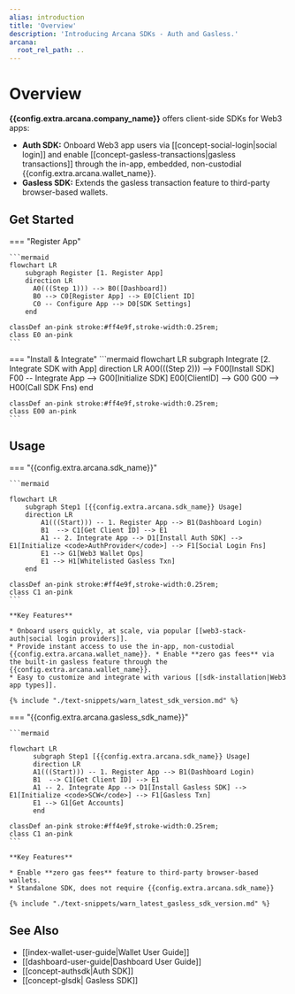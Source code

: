 ```yaml
---
alias: introduction
title: 'Overview'
description: 'Introducing Arcana SDKs - Auth and Gasless.'
arcana:
  root_rel_path: ..
---
```


# Overview

**{{config.extra.arcana.company_name}}** offers client-side SDKs for Web3 apps:

* **Auth SDK:**  Onboard Web3 app users via [[concept-social-login|social login]] and enable [[concept-gasless-transactions|gasless transactions]] through the in-app, embedded, non-custodial {{config.extra.arcana.wallet_name}}.
* **Gasless SDK:**  Extends the gasless transaction feature to third-party browser-based wallets.

## Get Started

=== "Register App"

    ```mermaid
    flowchart LR
        subgraph Register [1. Register App]
        direction LR
          A0(((Step 1))) --> B0([Dashboard])
          B0 --> C0[Register App] --> E0[Client ID] 
          C0 -- Configure App --> D0[SDK Settings]   
        end

    classDef an-pink stroke:#ff4e9f,stroke-width:0.25rem;
    class E0 an-pink
    ```

=== "Install & Integrate"
    ```mermaid
    flowchart LR
        subgraph Integrate [2. Integrate SDK with App]
        direction LR
          A00(((Step 2))) --> F00[Install SDK]
          F00 -- Integrate App --> G00[Initialize SDK]
          E00[ClientID] --> G00
          G00 --> H00(Call SDK Fns)
        end

    classDef an-pink stroke:#ff4e9f,stroke-width:0.25rem;
    class E00 an-pink
    ```

## Usage

=== "{{config.extra.arcana.sdk_name}}"

    ```mermaid

    flowchart LR 
        subgraph Step1 [{{config.extra.arcana.sdk_name}} Usage]
        direction LR
            A1(((Start))) -- 1. Register App --> B1(Dashboard Login)
            B1  --> C1[Get Client ID] --> E1
            A1 -- 2. Integrate App --> D1[Install Auth SDK] --> E1[Initialize <code>AuthProvider</code>] --> F1[Social Login Fns]
            E1 --> G1[Web3 Wallet Ops]
            E1 --> H1[Whitelisted Gasless Txn]
        end

    classDef an-pink stroke:#ff4e9f,stroke-width:0.25rem;
    class C1 an-pink
    ```

    **Key Features**

    * Onboard users quickly, at scale, via popular [[web3-stack-auth|social login providers]]. 
    * Provide instant access to use the in-app, non-custodial {{config.extra.arcana.wallet_name}}. * Enable **zero gas fees** via the built-in gasless feature through the {{config.extra.arcana.wallet_name}}.
    * Easy to customize and integrate with various [[sdk-installation|Web3 app types]].

    {% include "./text-snippets/warn_latest_sdk_version.md" %}

=== "{{config.extra.arcana.gasless_sdk_name}}"

    ```mermaid

    flowchart LR
          subgraph Step1 [{{config.extra.arcana.sdk_name}} Usage]
          direction LR
          A1(((Start))) -- 1. Register App --> B1(Dashboard Login)
          B1  --> C1[Get Client ID] --> E1
          A1 -- 2. Integrate App --> D1[Install Gasless SDK] --> E1[Initialize <code>SCW</code>] --> F1[Gasless Txn]
          E1 --> G1[Get Accounts]
          end

    classDef an-pink stroke:#ff4e9f,stroke-width:0.25rem;
    class C1 an-pink
    ```

    **Key Features**

    * Enable **zero gas fees** feature to third-party browser-based wallets.
    * Standalone SDK, does not require {{config.extra.arcana.sdk_name}} 

    {% include "./text-snippets/warn_latest_gasless_sdk_version.md" %}

## See Also

* [[index-wallet-user-guide|Wallet User Guide]]
* [[dashboard-user-guide|Dashboard User Guide]]
* [[concept-authsdk|Auth SDK]]
* [[concept-glsdk| Gasless SDK]]